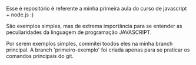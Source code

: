 Esse é repositório é referente a minha primeira aula do curso de javascript + node.js :) 

São exemplos simples, mas de extrema importância para se entender as peculiaridades da linguagem de programação JAVASCRIPT. 

Por serem exemplos simples, commitei toodos eles na minha branch principal. A branch 'primeiro-exemplo' foi criada apenas para se praticar os comandos principais do git.